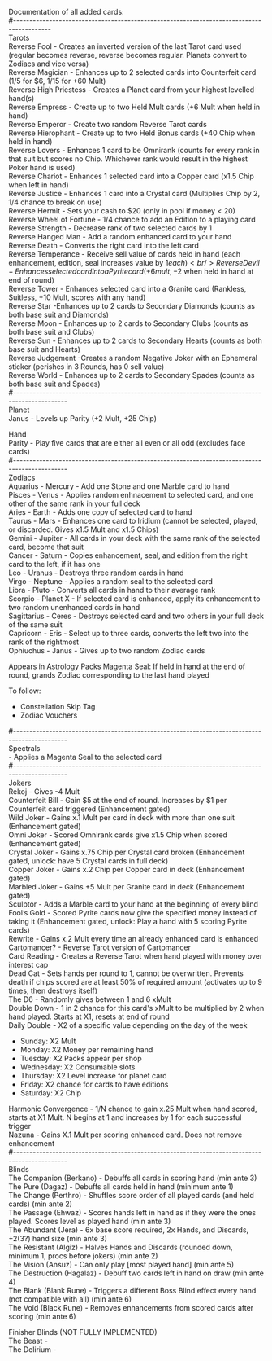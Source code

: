 Documentation of all added cards:<br/>
#-----------------------------------------------------------------------------------------<br/>
Tarots<br/>
Reverse Fool - Creates an inverted version of the last Tarot card used (regular becomes reverse, reverse becomes regular. Planets
convert to Zodiacs and vice versa)<br/>
Reverse Magician - Enhances up to 2 selected cards into Counterfeit card (1/5 for $6, 1/15 for +60 Mult)<br/>
Reverse High Priestess - Creates a Planet card from your highest levelled hand(s)<br/>
Reverse Empress - Create up to two Held Mult cards (+6 Mult when held in hand)<br/>
Reverse Emperor - Create two random Reverse Tarot cards<br/>
Reverse Hierophant - Create up to two Held Bonus cards (+40 Chip when held in hand)<br/>
Reverse Lovers - Enhances 1 card to be Omnirank (counts for every rank in that suit but scores no Chip. Whichever rank would result in the highest Poker hand is used)<br/>
Reverse Chariot - Enhances 1 selected card into a Copper card (x1.5 Chip when left in hand)<br/>
Reverse Justice - Enhances 1 card into a Crystal card (Multiplies Chip by 2, 1/4 chance to break on use)<br/>
Reverse Hermit - Sets your cash to $20 (only in pool if money < 20)<br/>
Reverse Wheel of Fortune - 1/4 chance to add an Edition to a playing card<br/>
Reverse Strength - Decrease rank of two selected cards by 1<br/>
Reverse Hanged Man - Add a random enhanced card to your hand<br/>
Reverse Death - Converts the right card into the left card<br/>
Reverse Temperance - Receive sell value of cards held in hand (each enhancement, edition, seal increases value by $1 each)<br/>
Reverse Devil - Enhances selected card into a Pyrite card (+6 mult, -$2 when held in hand at end of round)<br/>
Reverse Tower - Enhances selected card into a Granite card (Rankless, Suitless, +10 Mult, scores with any hand)<br/>
Reverse Star -Enhances up to 2 cards to Secondary Diamonds (counts as both base suit and Diamonds)<br/>
Reverse Moon - Enhances up to 2 cards to Secondary Clubs (counts as both base suit and Clubs)<br/>
Reverse Sun - Enhances up to 2 cards to Secondary Hearts (counts as both base suit and Hearts)<br/>
Reverse Judgement -Creates a random Negative Joker with an Ephemeral sticker (perishes in 3 Rounds, has 0 sell value)<br/>
Reverse World - Enhances up to 2 cards to Secondary Spades (counts as both base suit and Spades)<br/>
#----------------------------------------------------------------------------------------------<br/>
Planet<br/>
Janus - Levels up Parity (+2 Mult, +25 Chip)<br/>

Hand<br/>
Parity - Play five cards that are either all even or all odd (excludes face cards)<br/>
#----------------------------------------------------------------------------------------------<br/>
Zodiacs<br/>
Aquarius - Mercury - Add one Stone and one Marble card to hand<br/>
Pisces - Venus - Applies random enhnacement to selected card, and one other of the same rank in your full deck<br/>
Aries - Earth - Adds one copy of selected card to hand <br/>
Taurus - Mars - Enhances one card to Iridium (cannot be selected, played, or discarded. Gives x1.5 Mult and x1.5 Chips)<br/>
Gemini - Jupiter - All cards in your deck with the same rank of the selected card, become that suit<br/>
Cancer - Saturn - Copies enhancement, seal, and edition from the right card to the left, if it has one<br/>
Leo - Uranus - Destroys three random cards in hand<br/>
Virgo - Neptune - Applies a random seal to the selected card<br/>
Libra - Pluto - Converts all cards in hand to their average rank<br/>
Scorpio - Planet X - If selected card is enhanced, apply its enhancement to two random unenhanced cards in hand<br/>
Sagittarius - Ceres - Destroys selected card and two others in your full deck of the same suit<br/>
Capricorn - Eris - Select up to three cards, converts the left two into the rank of the rightmost<br/>
Ophiuchus - Janus - Gives up to two random Zodiac cards<br/>

Appears in Astrology Packs<bt/>
Magenta Seal: If held in hand at the end of round, grands Zodiac corresponding to the last hand played

To follow:<br/>

<ul>
<li>Constellation Skip Tag</li>
<li>Zodiac Vouchers</li>
</ul>
#----------------------------------------------------------------------------------------------<br/>
Spectrals<br/>
 - Applies a Magenta Seal to the selected card<br/>
#----------------------------------------------------------------------------------------------<br/>
Jokers<br/>
Rekoj - Gives -4 Mult<br/>
Counterfeit Bill - Gain $5 at the end of round. Increases by $1 per Counterfeit card triggered (Enhancement gated)<br/>
Wild Joker - Gains x.1 Mult per card in deck with more than one suit (Enhancement gated)<br/>
Omni Joker - Scored Omnirank cards give x1.5 Chip when scored (Enhancement gated)<br/>
Crystal Joker - Gains x.75 Chip per Crystal card broken (Enhancement gated, unlock: have 5 Crystal cards in full deck)<br/>
Copper Joker - Gains x.2 Chip per Copper card in deck (Enhancement gated)<br/>
Marbled Joker - Gains +5 Mult per Granite card in deck (Enhancement gated)<br/>
Sculptor - Adds a Marble card to your hand at the beginning of every blind<br/>
Fool’s Gold - Scored Pyrite cards now give the specified money instead of taking it (Enhancement gated, unlock: Play a hand with 5 scoring Pyrite cards)<br/>
Rewrite - Gains x.2 Mult every time an already enhanced card is enhanced<br/>
Cartomancer? - Reverse Tarot version of Cartomancer<br/>
Card Reading - Creates a Reverse Tarot when hand played with money over interest cap<br/>
Dead Cat - Sets hands per round to 1, cannot be overwritten. Prevents death if chips scored are at least 50% of required amount (activates up to 9 times, then destroys itself)<br/>
The D6 - Randomly gives between 1 and 6 xMult<br/>
Double Down - 1 in 2 chance for this card's xMult to be multiplied by 2 when hand played. Starts at X1, resets at end of round<br/>
Daily Double - X2 of a specific value depending on the day of the week<br/>

<ul>
<li>Sunday: X2 Mult</li>
<li>Monday: X2 Money per remaining hand</li>
<li>Tuesday: X2 Packs appear per shop</li>
<li>Wednesday: X2 Consumable slots</li>
<li>Thursday: X2 Level increase for planet card</li>
<li>Friday: X2 chance for cards to have editions</li>
<li>Saturday: X2 Chip</li>
</ul>
Harmonic Convergence - 1/N chance to gain x.25 Mult when hand scored, starts at X1 Mult.  N begins at 1 and increases by 1 for each successful trigger<br/>
Nazuna - Gains X.1 Mult per scoring enhanced card. Does not remove enhancement<br/>
#----------------------------------------------------------------------------------------------<br/>
Blinds<br/>
The Companion (Berkano) - Debuffs all cards in scoring hand (min ante 3)<br/>
The Pure (Dagaz) - Debuffs all cards held in hand (minimum ante 1)<br/>
The Change (Perthro) - Shuffles score order of all played cards (and held cards) (min ante 2)<br/>
The Passage (Ehwaz) - Scores hands left in hand as if they were the ones played. Scores level as played hand (min ante 3)<br/>
The Abundant (Jera) - 6x base score required, 2x Hands, and Discards, +2(3?) hand size (min ante 3)<br/>
The Resistant (Algiz) - Halves Hands and Discards (rounded down, minimum 1, procs before jokers) (min ante 2)<br/>
The Vision (Ansuz) - Can only play [most played hand] (min ante 5)<br/>
The Destruction (Hagalaz) - Debuff two cards left in hand on draw (min ante 4)<br/>
The Blank (Blank Rune) - Triggers a different Boss Blind effect every hand (not compatible with all) (min ante 6)<br/>
The Void (Black Rune) - Removes enhancements from scored cards after scoring (min ante 6)<br/>

Finisher Blinds (NOT FULLY IMPLEMENTED)<br/>
The Beast - <br/>
The Delirium - <br/>
